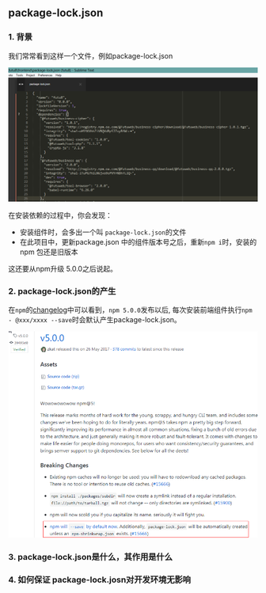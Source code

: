 ## package-lock.json

### 1. 背景

我们常常看到这样一个文件，例如package-lock.json

![package-lock.json](./asserts/lock.png)

在安装依赖的过程中，你会发现：
- 安装组件时，会多出一个叫 `package-lock.json`的文件
- 在此项目中，更新package.json 中的组件版本号之后，重新`npm i`时，安装的npm 包还是旧版本

这还要从npm升级 5.0.0之后说起。

### 2. package-lock.json的产生

在`npm`的[changelog](https://github.com/npm/npm/releases?after=v5.0.4)中可以看到，`npm 5.0.0`发布以后, 每次安装前端组件执行`npm - @xxx/xxxx --save`时会默认产生package-lock.json。

![img](./asserts/5.0.png)

### 3. package-lock.json是什么，其作用是什么



### 4. 如何保证 package-lock.josn对开发环境无影响